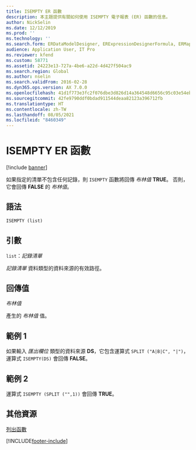 ```yaml
---
title: ISEMPTY ER 函數
description: 本主題提供有關如何使用 ISEMPTY 電子報表 (ER) 函數的信息。
author: NickSelin
ms.date: 12/12/2019
ms.prod: ''
ms.technology: ''
ms.search.form: ERDataModelDesigner, ERExpressionDesignerFormula, ERMappedFormatDesigner, ERModelMappingDesigner
audience: Application User, IT Pro
ms.reviewer: kfend
ms.custom: 58771
ms.assetid: 24223e13-727a-4be6-a22d-4d427f504ac9
ms.search.region: Global
ms.author: nselin
ms.search.validFrom: 2016-02-28
ms.dyn365.ops.version: AX 7.0.0
ms.openlocfilehash: 41d1f773e3fc2f076dbe3d826d14a364548d6656c95c03e54eb36345c004fecd
ms.sourcegitcommit: 42fe9790ddf0bdad911544deaa82123a396712fb
ms.translationtype: HT
ms.contentlocale: zh-TW
ms.lasthandoff: 08/05/2021
ms.locfileid: "8460349"
---
```

# <a name="isempty-er-function"></a>ISEMPTY ER 函數

[!include [banner](../includes/banner.md)]

如果指定的清單不包含任何記錄，則 `ISEMPTY` 函數將回傳 *布林值* **TRUE**。 否則，它會回傳 **FALSE** 的 *布林值*。

## <a name="syntax"></a>語法

```vb
ISEMPTY (list)
```

## <a name="arguments"></a>引數

`list`：*記錄清單*

*記錄清單* 資料類型的資料來源的有效路徑。

## <a name="return-values"></a>回傳值

*布林值*

產生的 *布林值* 值。

## <a name="example-1"></a>範例 1

如果輸入 *匯出欄位* 類型的資料來源 **DS**，它包含運算式 `SPLIT ("A|B|C", "|")`，運算式 `ISEMPTY(DS)` 會回傳 **FALSE**。

## <a name="example-2"></a>範例 2

運算式 `ISEMPTY (SPLIT ("",1))` 會回傳 **TRUE**。

## <a name="additional-resources"></a>其他資源

[列出函數](er-functions-category-list.md)


[!INCLUDE[footer-include](../../../includes/footer-banner.md)]